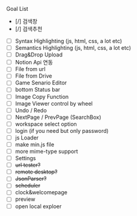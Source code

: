 Goal List

- [/] 검색창
- [/] 검색추천
- [ ] Syntax Highlighting (js, html, css, a lot etc)
- [ ] Semantics Highlighting (js, html, css, a lot etc)
- [ ] Drag&Drop Upload
- [ ] Notion Api 연동
- [ ] File from url
- [ ] File from Drive
- [ ] Game Senario Editor
- [ ] bottom Status bar
- [ ] Image Copy Function
- [ ] Image Viewer control by wheel
- [ ] Undo / Redo
- [ ] NextPage / PrevPage (SearchBox)
- [ ] workspace select option
- [ ] login (if you need but only password)
- [ ] js Loader
- [ ] make min.js file
- [ ] more mime-type support
- [ ] Settings
- [ ] ~~url tester?~~
- [ ] ~~remote desktop?~~
- [ ] ~~JsonParser?~~
- [ ] ~~scheduler~~
- [ ] clock&welcomepage
- [ ] preview
- [ ] open local exploer

